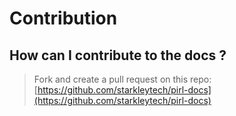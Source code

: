 # Contribution

## How can I contribute to the docs ?
> Fork and create a pull request on this repo: [https://github.com/starkleytech/pirl-docs](https://github.com/starkleytech/pirl-docs)